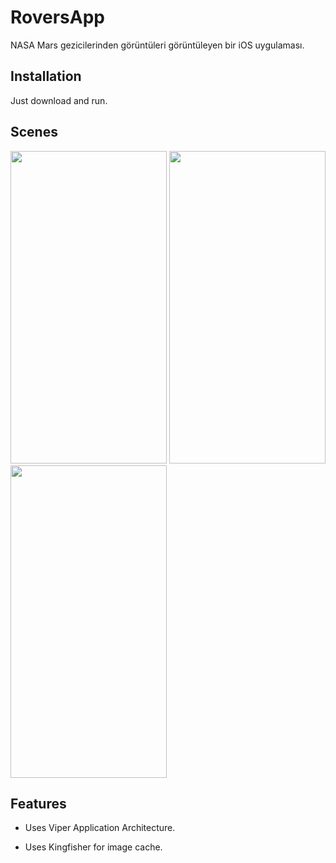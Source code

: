 
# RoversApp
NASA Mars gezicilerinden görüntüleri görüntüleyen bir iOS uygulaması.
## Installation
Just download and run.
## Scenes
<img src="https://user-images.githubusercontent.com/47797293/127500452-15193538-5082-4686-b6b9-f71ad2549461.png" width="250" height="500" />
<img src="https://user-images.githubusercontent.com/47797293/127500471-e8bb61f2-e202-4989-97d9-1cd85693dd34.png" width="250" height="500" />
<img src="https://user-images.githubusercontent.com/47797293/127502399-cb8127f1-b110-410c-9420-690c942871dc.gif" width="250" height="500" />


## Features
- Uses Viper Application Architecture.

- Uses Kingfisher for image cache.

